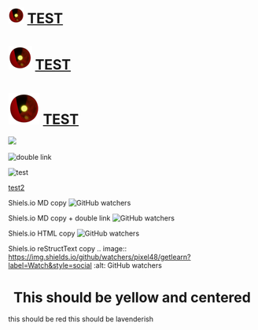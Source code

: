 # ![logo](./ico32.png) [TEST](folder)

# ![logo](./ico48.png) [TEST](folder)

# ![logo](./ico64.png) [TEST](folder)

<img src="https://shields.io/github/watchers/Pixel48/getLearn?style=social&link=https://github.com/Pixel48/getLearn/subscribe&link=https://github.com/Pixel48/getLearn/watchers">

![double link](https://shields.io/github/watchers/Pixel48/getLearn?style=social&link=https://github.com/Pixel48/getLearn/subscribe&link=https://github.com/Pixel48/getLearn/watchers)

![test](https://shields.io/github/watchers/Pixel48/getLearn?style=social&link=https://github.com/Pixel48/getLearn/subscribe&link=https://github.com/Pixel48/getLearn/watchers)

[test2](folder/subfolder/)

Shiels.io MD copy
![GitHub watchers](https://img.shields.io/github/watchers/pixel48/getlearn?label=Watch&style=social)

Shiels.io MD copy + double link
![GitHub watchers](https://img.shields.io/github/watchers/pixel48/getlearn?label=Watch&style=social&link=https://github.com/Pixel48/getLearn/network&link=https://github.com/Pxiel48/getLearn/watchers)

Shiels.io HTML copy
<img alt="GitHub watchers" src="https://img.shields.io/github/watchers/pixel48/getlearn?label=Watch&style=social">

Shiels.io reStructText copy
.. image:: https://img.shields.io/github/watchers/pixel48/getlearn?label=Watch&style=social :alt: GitHub watchers

<h1 color=yellow align=center>
This should be yellow and centered
</h1>

<span color=red>this</span> should be red
<span color=#cad>this should be lavenderish</span>
